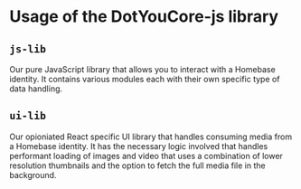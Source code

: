 # Usage of the DotYouCore-js library

## `js-lib`

Our pure JavaScript library that allows you to interact with a Homebase identity. It contains various modules each with their own specific type of data handling.

## `ui-lib`

Our opioniated React specific UI library that handles consuming media from a Homebase identity. It has the necessary logic involved that handles performant loading of images and video that uses a combination of lower resolution thumbnails and the option to fetch the full media file in the background.
